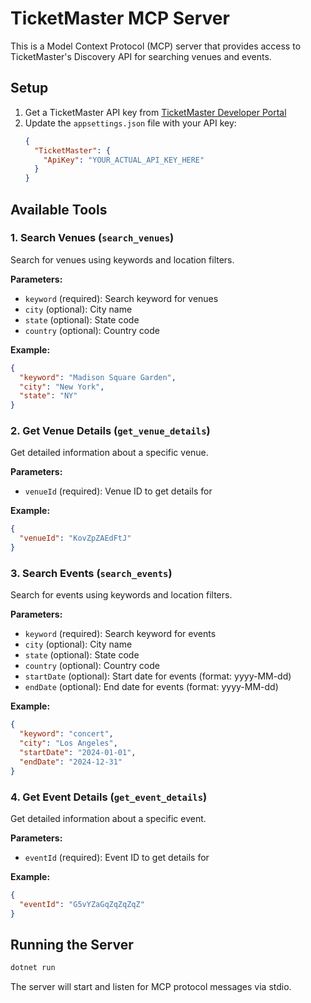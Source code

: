 # TicketMaster MCP Server

This is a Model Context Protocol (MCP) server that provides access to TicketMaster's Discovery API for searching venues and events.

## Setup

1. Get a TicketMaster API key from [TicketMaster Developer Portal](https://developer.ticketmaster.com/)
2. Update the `appsettings.json` file with your API key:
   ```json
   {
     "TicketMaster": {
       "ApiKey": "YOUR_ACTUAL_API_KEY_HERE"
     }
   }
   ```

## Available Tools

### 1. Search Venues (`search_venues`)
Search for venues using keywords and location filters.

**Parameters:**
- `keyword` (required): Search keyword for venues
- `city` (optional): City name
- `state` (optional): State code
- `country` (optional): Country code

**Example:**
```json
{
  "keyword": "Madison Square Garden",
  "city": "New York",
  "state": "NY"
}
```

### 2. Get Venue Details (`get_venue_details`)
Get detailed information about a specific venue.

**Parameters:**
- `venueId` (required): Venue ID to get details for

**Example:**
```json
{
  "venueId": "KovZpZAEdFtJ"
}
```

### 3. Search Events (`search_events`)
Search for events using keywords and location filters.

**Parameters:**
- `keyword` (required): Search keyword for events
- `city` (optional): City name
- `state` (optional): State code
- `country` (optional): Country code
- `startDate` (optional): Start date for events (format: yyyy-MM-dd)
- `endDate` (optional): End date for events (format: yyyy-MM-dd)

**Example:**
```json
{
  "keyword": "concert",
  "city": "Los Angeles",
  "startDate": "2024-01-01",
  "endDate": "2024-12-31"
}
```

### 4. Get Event Details (`get_event_details`)
Get detailed information about a specific event.

**Parameters:**
- `eventId` (required): Event ID to get details for

**Example:**
```json
{
  "eventId": "G5vYZaGqZqZqZqZ"
}
```

## Running the Server

```bash
dotnet run
```

The server will start and listen for MCP protocol messages via stdio.
